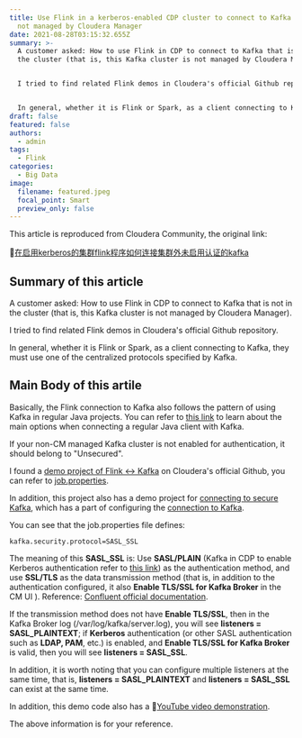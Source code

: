 ```yaml
---
title: Use Flink in a kerberos-enabled CDP cluster to connect to Kafka that is
  not managed by Cloudera Manager
date: 2021-08-28T03:15:32.655Z
summary: >-
  A customer asked: How to use Flink in CDP to connect to Kafka that is not in
  the cluster (that is, this Kafka cluster is not managed by Cloudera Manager).


  I tried to find related Flink demos in Cloudera's official Github repository.


  In general, whether it is Flink or Spark, as a client connecting to Kafka, they must use one of the centralized protocols specified by Kafka.
draft: false
featured: false
authors:
  - admin
tags:
  - Flink
categories:
  - Big Data
image:
  filename: featured.jpeg
  focal_point: Smart
  preview_only: false
---
```

This article is reproduced from Cloudera Community, the original link:

🔗[在启用kerberos的集群flink程序如何连接集群外未启用认证的kafka](https://community.cloudera.com/t5/Support-Questions/%E5%9C%A8%E5%90%AF%E7%94%A8kerberos%E7%9A%84%E9%9B%86%E7%BE%A4flink%E7%A8%8B%E5%BA%8F%E5%A6%82%E4%BD%95%E8%BF%9E%E6%8E%A5%E9%9B%86%E7%BE%A4%E5%A4%96%E6%9C%AA%E5%90%AF%E7%94%A8%E8%AE%A4%E8%AF%81%E7%9A%84kafka/m-p/322981#M228986)



## Summary of this article

A customer asked: How to use Flink in CDP to connect to Kafka that is not in the cluster (that is, this Kafka cluster is not managed by Cloudera Manager).

I tried to find related Flink demos in Cloudera's official Github repository.

In general, whether it is Flink or Spark, as a client connecting to Kafka, they must use one of the centralized protocols specified by Kafka.

## Main Body of this artile

Basically, the Flink connection to Kafka also follows the pattern of using Kafka in regular Java projects. You can refer to [this link](https://docs.cloudera.com/cdp-private-cloud-base/7.1.7/kafka-developing-applications/topics/kafka-develop-java-security-example.html#autoId0) to learn about the main options when connecting a regular Java client with Kafka.

If your non-CM managed Kafka cluster is not enabled for authentication, it should belong to "Unsecured".

I found a [demo project of Flink ↔ Kafka](https://github.com/cloudera/flink-tutorials/tree/1.12-csa1.4.0.0/flink-stateful-tutorial#setting-up-kafka-inputs-and-outputs) on Cloudera's official Github, you can refer to [job.properties](https://github.com/cloudera/flink-tutorials/blob/1.12-csa1.4.0.0/flink-stateful-tutorial/config/job.properties).

In addition, this project also has a demo project for [connecting to secure Kafka](https://github.com/cloudera/flink-tutorials), which has a part of configuring the [connection to Kafka](https://github.com/cloudera/flink-tutorials/tree/1.12-csa1.4.0.0/flink-secure-tutorial#jobproperties).

You can see that the job.properties file defines:

`kafka.security.protocol=SASL_SSL`

The meaning of this **SASL_SSL** is: Use **SASL/PLAIN** (Kafka in CDP to enable Kerberos authentication refer to [this link](https://docs.cloudera.com/cdp-private-cloud-base/7.1.7/kafka-securing/topics/kafka-secure-kerberos-enable.html)) as the authentication method, and use **SSL/TLS** as the data transmission method (that is, in addition to the authentication configured, it also **Enable TLS/SSL for Kafka Broker** in the CM UI ). Reference: [Confluent official documentation](https://docs.confluent.io/platform/current/security/security_tutorial.html#configure-brokers).

If the transmission method does not have **Enable TLS/SSL**, then in the Kafka Broker log (/var/log/kafka/server.log), you will see **listeners = SASL_PLAINTEXT**; if **Kerberos** authentication (or other SASL authentication such as **LDAP, PAM**, etc.) is enabled, and **Enable TLS/SSL for Kafka Broker** is valid, then you will see **listeners = SASL_SSL**.

In addition, it is worth noting that you can configure multiple listeners at the same time, that is, **listeners = SASL_PLAINTEXT** and **listeners = SASL_SSL** can exist at the same time.

In addition, this demo code also has a 🎥[YouTube video demonstration](https://youtu.be/b_w0WoWuuIM).

The above information is for your reference.